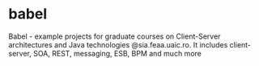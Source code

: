 babel
=====

Babel - example projects for graduate courses on Client-Server architectures and Java technologies @sia.feaa.uaic.ro. It includes client-server, SOA, REST, messaging, ESB, BPM and much more  
